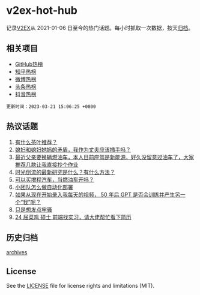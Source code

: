 # v2ex-hot-hub

 记录[V2EX](https://www.v2ex.com/)从 2021-01-06 日至今的热门话题。每小时抓取一次数据，按天[归档](archives)。
 
 ## 相关项目

- [GitHub热榜](https://github.com/snaildev/github-hot-hub)
- [知乎热榜](https://github.com/snaildev/zhihu-hot-hub)
- [微博热榜](https://github.com/snaildev/weibo-hot-hub)
- [头条热榜](https://github.com/snaildev/toutiao-hot-hub)
- [抖音热榜](https://github.com/snaildev/douyin-hot-hub)


 `更新时间：2023-03-21 15:06:25 +0800`

## 热议话题

1. [有什么茶叶推荐？](https://www.v2ex.com/t/925732)
1. [媳妇和媳妇她妈的矛盾，我作为丈夫应该插手吗？](https://www.v2ex.com/t/925594)
1. [最近父亲要换辆燃油车，本人目前座驾是新能源，好久没留意过油车了，大家推荐几款让我直接抄个作业](https://www.v2ex.com/t/925736)
1. [时光倒流的最新研究是什么？有什么方法？](https://www.v2ex.com/t/925567)
1. [可以买增程汽车，当燃油车开吗？](https://www.v2ex.com/t/925761)
1. [小团队怎么做自动化部署](https://www.v2ex.com/t/925752)
1. [如果从现在开始录入我每天的视频， 50 年后 GPT 是否会训练并产生另一个“我”呢？](https://www.v2ex.com/t/925585)
1. [只是想发点牢骚](https://www.v2ex.com/t/925826)
1. [24 届菜鸡 硕士 前端找实习，请大佬帮忙看下简历](https://www.v2ex.com/t/925645)

## 历史归档

[archives](archives)

## License

See the [LICENSE](LICENSE) file for license rights and limitations (MIT).
